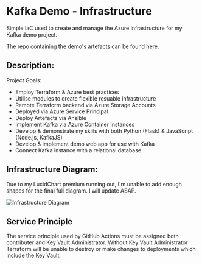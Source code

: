 # Kafka Demo - Infrastructure

Simple IaC used to create and manage the Azure infrastructure for my Kafka demo project.

The repo containing the demo's artefacts can be found here.

## Description:

Project Goals:
 - Employ Terraform & Azure best practices
 - Utilise modules to create flexible resuable infrastructure
 - Remote Terraform backend via Azure Storage Accounts
 - Deployed via Azure Service Principal
 - Deploy Artefacts via Ansible
 - Implement Kafka via Azure Container Instances
 - Develop & demonstrate my skills with both Python (Flask) & JavaScript (Node.js, KafkaJS)
 - Develop & implement demo web app for use with Kafka
 - Connect Kafka instance with a relational database.

## Infrastructure Diagram:
Due to my LucidChart premium running out, I'm unable to add enough shapes for the final full diagram. I will update ASAP.

![Infrastructure Diagram](https://imgbox.com/IT9772XU)

## Service Principle
The service principle used by GitHub Actions must be assigned both contributer and Key Vault Administrator. Without Key Vault Administrator Terraform will be unable to destroy or make changes to deployments which include the Key Vault.
